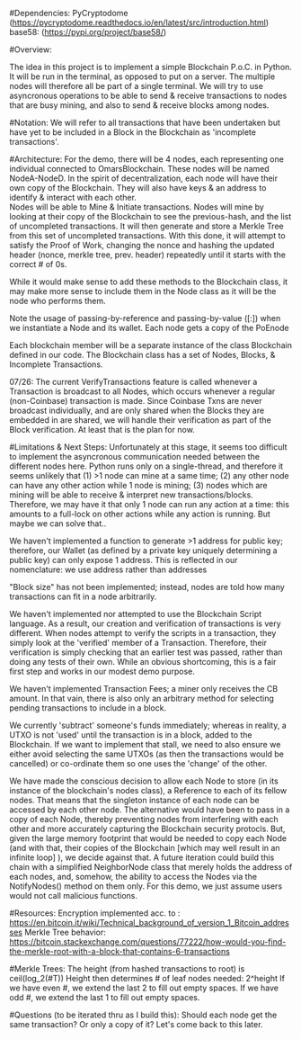 #Dependencies:
    PyCryptodome (https://pycryptodome.readthedocs.io/en/latest/src/introduction.html)
    base58: (https://pypi.org/project/base58/)

#Overview:

The idea in this project is to implement a simple Blockchain P.o.C. in Python.
It will be run in the terminal, as opposed to put on a server. The multiple nodes will therefore all be part of a single terminal.
We will try to use asyncronous operations to be able to send & receive transactions to nodes that are busy mining, and also to send 
& receive blocks among nodes.

#Notation:
We will refer to all transactions that have been undertaken but have yet to be included in a Block in the Blockchain as 'incomplete transactions'.

#Architecture:
For the demo, there will be 4 nodes, each representing one individual connected to OmarsBlockchain. These nodes will be named NodeA-NodeD.
In the spirit of decentralization, each node will have their own copy of the Blockchain. They will also have keys & an address to identify 
& interact with each other.  
Nodes will be able to Mine & Initiate transactions. 
Nodes will mine by looking at their copy of the Blockchain to see the previous-hash, and the list of uncompleted transactions. It will then
generate and store a Merkle Tree from this set of uncompleted transactions. With this done, it will attempt to satisfy the Proof of Work,
changing the nonce and hashing the updated header (nonce, merkle tree, prev. header) repeatedly until it starts with the correct # of 0s.

While it would make sense to add these methods to the Blockchain class, it may make more sense to include them in the Node class as it will be the node who performs them. 

Note the usage of passing-by-reference and passing-by-value ([:]) when we instantiate a Node and its wallet. Each node gets a copy of the PoEnode
    
Each blockchain member will be a separate instance of 
the class Blockchain defined in our code. The Blockchain class has a set of Nodes, 
Blocks, & Incomplete Transactions.

07/26:  The current VerifyTransactions feature is called whenever a Transaction is broadcast to all Nodes, which occurs whenever a regular (non-Coinbase) transaction is made. Since Coinbase Txns are never broadcast individually, and are only shared when the Blocks they are embedded in are shared, we will handle their verification as part of the Block verification. At least that is the plan for now.

#Limitations & Next Steps:
Unfortunately at this stage, it seems too difficult to implement the asyncronous communication needed between the different nodes here. 
Python runs only on a single-thread, and therefore it seems unlikely that (1) >1 node can mine at a same time; (2) any other node can have any other action while 1 node is mining; (3) nodes which are mining will be able to receive & interpret new transactions/blocks.
Therefore, we may have it that only 1 node can run any action at a time: this amounts to a full-lock on other actions while any action is running. But maybe we can solve that..

We haven't implemented a function to generate >1 address for public key; therefore, our Wallet (as defined by a private key uniquely determining a public key) can only expose 1 address. This is reflected in our nomenclature: we use address rather than addresses

"Block size" has not been implemented; instead, nodes are told how many transactions can fit in a node arbitrarily.

We haven't implemented nor attempted to use the Blockchain Script language. As a result, our creation and verification of transactions is very different. When nodes attempt to verify the scripts in a transaction, they simply look at the 'verified' member of a Transaction. Therefore, their verification is simply checking that an earlier test was passed, rather than doing any tests of their own. While an obvious shortcoming, this is a fair first step and works in our modest demo purpose.

We haven't implemented Transaction Fees; a miner only receives the CB amount. In that vain, there is also only an arbitrary method for selecting pending transactions to include in a block.

We currently 'subtract' someone's funds immediately; whereas in reality, a UTXO is not 'used' until the transaction is in a block, added to the Blockchain. If we want to implement that stall, we need to also ensure we either avoid selecting the same UTXOs (as then the transactions would be cancelled) or co-ordinate them so one uses the 'change' of the other.

We have made the conscious decision to allow each Node to store (in its instance of the blockchain's nodes class), a Reference to each of its fellow nodes. That means that the singleton instance of each node can be accessed by each other node. The alternative would have been to pass in a copy of each Node, thereby preventing nodes from interfering with each other and more accurately capturing the Blockchain security protocls. But, given the large memory footprint that would be needed to copy each Node (and with that, their copies of the Blockchain  [which may well result in an infinite loop] ), we decide against that. A future iteration could build this chain with a simplified NeighborNode class that merely holds the address of each nodes, and, somehow, the ability to access the Nodes via the NotifyNodes() method on them only. For this demo, we just assume users would not call malicious functions.


#Resources:
    Encryption implemented acc. to : https://en.bitcoin.it/wiki/Technical_background_of_version_1_Bitcoin_addresses
    Merkle Tree behavior:
    https://bitcoin.stackexchange.com/questions/77222/how-would-you-find-the-merkle-root-with-a-block-that-contains-6-transactions

#Merkle Trees:
    The height (from hashed transactions to root) is ceil(log_2(#T))
    Height then determines # of leaf nodes needed: 2^height
    If we have even #, we extend the last 2 to fill out empty spaces.
    If we have odd #, we extend the last 1 to fill out empty spaces.

#Questions (to be iterated thru as I build this):
Should each node get the same transaction? Or only a copy of it? Let's come back to this later.
